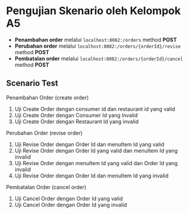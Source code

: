 # Pengujian Skenario oleh Kelompok A5
* **Penambahan order** melalui ```localhost:8082:/orders``` method **POST**
* **Perubahan order** melalui ```localhost:8082:/orders/{orderId}/revise``` method **POST**
* **Pembatalan order** melalui ```localhost:8082:/orders/{orderId}/cancel``` method **POST**
## Scenario Test
Penambahan Order (create order)
  1. Uji Create Order dengan consumer id dan restaurant id yang valid
  2. Uji Create Order dengan Consumer Id yang Invalid
  3. Uji Create Order dengan Restaurant Id yang invalid
     
Perubahan Order (revise order)
  1. Uji Revise Order dengan Order Id dan menuItem Id yang valid
  2. Uji Revise Order dengan Order Id yang valid dan menuItem Id yang invalid
  3. Uji Revise Order dengan menuItem Id yang valid dan Order Id yang invalid
  4. Uji Revise Order dengan Order Id dan menuItem Id yang invalid
     
Pembatalan Order (cancel order)
  1. Uji Cancel Order dengan Order Id yang valid
  2. Uji Cancel Order dengan Order Id yang invalid
